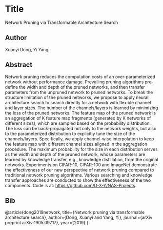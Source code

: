 # Title
Network Pruning via Transformable Architecture Search

## Author
Xuanyi Dong, Yi Yang

## Abstract
Network pruning reduces the computation costs of an over-parameterized network without performance damage. Prevailing pruning algorithms pre-define the width and depth of the pruned networks, and then transfer parameters from the unpruned network to pruned networks. To break the structure limitation of the pruned networks, we propose to apply neural architecture search to search directly for a network with flexible channel and layer sizes. The number of the channels/layers is learned by minimizing the loss of the pruned networks. The feature map of the pruned network is an aggregation of K feature map fragments (generated by K networks of different sizes), which are sampled based on the probability distribution. The loss can be back-propagated not only to the network weights, but also to the parameterized distribution to explicitly tune the size of the channels/layers. Specifically, we apply channel-wise interpolation to keep the feature map with different channel sizes aligned in the aggregation procedure. The maximum probability for the size in each distribution serves as the width and depth of the pruned network, whose parameters are learned by knowledge transfer, e.g., knowledge distillation, from the original networks. Experiments on CIFAR-10, CIFAR-100 and ImageNet demonstrate the effectiveness of our new perspective of network pruning compared to traditional network pruning algorithms. Various searching and knowledge transfer approaches are conducted to show the effectiveness of the two components. Code is at: https://github.com/D-X-Y/NAS-Projects.

## Bib
@article{dong2019network,
  title={Network pruning via transformable architecture search},
  author={Dong, Xuanyi and Yang, Yi},
  journal={arXiv preprint arXiv:1905.09717},
  year={2019}
}